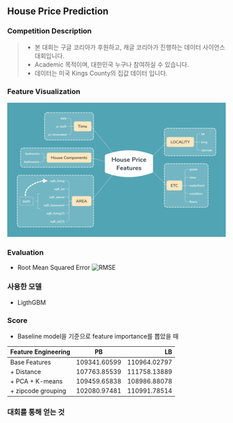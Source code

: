 ## House Price Prediction

### Competition Description
> - 본 대회는 구글 코리아가 후원하고, 캐글 코리아가 진행하는 데이터 사이언스 대회입니다. 
> - Academic 목적이며, 대한민국 누구나 참여하실 수 있습니다.
> - 데이터는 미국 Kings County의 집값 데이터 입니다.

### Feature Visualization
![Competition Image](https://github.com/Junhojuno/everyday-kaggle/blob/master/houseprice_prediction/House_Price_Features.png?raw=true)

### Evaluation
- Root Mean Squared Error
![RMSE]()

### 사용한 모델
- LigthGBM

### Score
- Baseline model을 기준으로 feature importance를 뽑았을 때

| Feature Engineering | PB | LB |
| ------------- |:-------------:| -----:|
| Base Features | 109341.60599 | 110964.02797 |
| + Distance | 107763.85539 | 111758.13889 |
| + PCA + K-means | 109459.65838 | 108986.88078 |
| + zipcode grouping | 102080.97481 | 110991.78514 |

### 대회를 통해 얻는 것
